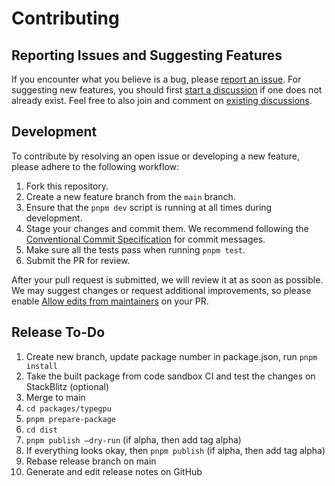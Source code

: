 # Contributing

## Reporting Issues and Suggesting Features
If you encounter what you believe is a bug, please [report an issue](https://github.com/software-mansion/TypeGPU/issues/new). For suggesting new features, you should first [start a discussion](https://github.com/software-mansion/TypeGPU/discussions/new/choose) if one does not already exist. Feel free to also join and comment on [existing discussions](https://github.com/software-mansion/TypeGPU/discussions).


## Development

To contribute by resolving an open issue or developing a new feature, please adhere to the following workflow:

1. Fork this repository.
2. Create a new feature branch from the `main` branch.
3. Ensure that the `pnpm dev` script is running at all times during development.
4. Stage your changes and commit them. We recommend following the [Conventional Commit Specification](https://www.conventionalcommits.org/en/v1.0.0/) for commit messages.
5. Make sure all the tests pass when running `pnpm test`.
6. Submit the PR for review.

After your pull request is submitted, we will review it at as soon as possible. We may suggest changes or request additional improvements, so please enable [Allow edits from maintainers](https://docs.github.com/en/pull-requests/collaborating-with-pull-requests/proposing-changes-to-your-work-with-pull-requests/creating-a-pull-request-from-a-fork) on your PR.


## Release To-Do

1. Create new branch, update package number in package.json, run `pnpm install`
2. Take the built package from code sandbox CI and test the changes on StackBlitz (optional)
3. Merge to main
4. `cd packages/typegpu`
5. `pnpm prepare-package`
6. `cd dist`
7. `pnpm publish —dry-run` (if alpha, then add tag alpha)
8. If everything looks okay, then `pnpm publish` (if alpha, then add tag alpha)
9.  Rebase release branch on main
10. Generate and edit release notes on GitHub